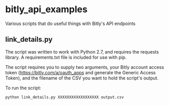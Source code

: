 # bitly_api_examples
Various scripts that do useful things with Bitly's API endpoints

## link_details.py
The script was written to work with Python 2.7, and requires the requests
library. A requirements.txt file is included for use with pip.

The script requires you to supply two arguments, your Bitly account access
token (https://bitly.com/a/oauth_apps and generate the Generic Access Token),
and the filename of the CSV you want to hold the script's output.

To run the script:

    python link_details.py XXXXXXXXXXXXXXXXXX output.csv
